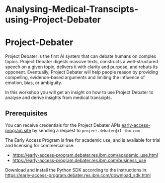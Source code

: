 # Analysing-Medical-Transcipts-using-Project-Debater

# Project-Debater


Project Debater is the first AI system that can debate humans on complex topics. Project Debater digests massive texts, constructs a well-structured speech on a given topic, delivers it with clarity and purpose, and rebuts its opponent. Eventually, Project Debater will help people reason by providing compelling, evidence-based arguments and limiting the influence of emotion, bias, or ambiguity.


In this workshop you will get an insight on how to use Project Debater to analyse and derive insights from medical transcipts. 

## Prerequisites

You can receive credentials for the Project Debater APIs [early-access-program site](https://early-access-program.debater.res.ibm.com) by sending a request to `project.debater@il.ibm.com`

The Early Access Program is free for academic use, and is available for trial and licensing for commercial use:
- https://early-access-program.debater.res.ibm.com/academic_use.html
- https://early-access-program.debater.res.ibm.com/business_use


Download and install the Python SDK according to the instructions in:
https://early-access-program.debater.res.ibm.com/download_sdk.html
